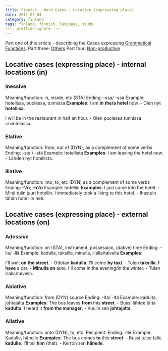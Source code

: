 ```yaml
---
title: Finnish - Word Cases - Locative (expressing place)
date: 2011-02-04
category: finland
tags: finland, finnish, language, study
<!-- prettier-ignore -->
---
```


Part one of this article - describing the Cases expressing
[Grammatical Functions](https://guldmyr.com/finnish-word-cases-grammatical-function "grammatical functions").
Part three: [Others](../finnish-word-cases-others "others") Part four:
[Non-productive](../finnish-word-cases-non-productive-cases "non-productive")

## Locative cases (expressing place) - internal locations (in)

### Inessive

Meaning/function: in, inside, etc (STA) Ending: -ssa/ -ssä Example: hotelissa,
puolessa, tunnissa **Examples**: I am **in the/a hotel** now. - Olen nyt
**hotellisa**.

I will be in the restaurant in half an hour. - Olen puolessa tunnissa
ravintolassa.

### Elative

Meaning/function: from, out of (DYN), as a complement of some verbs Ending: -sta
/ -stä Example: hotellista **Examples**: I am leaving the hotel now. - Lähden
nyt hotellista.

### Illative

Meaning/function: into, to, etc (DYN) as a complement of some verbs Ending:
-V**n**; -**h**V**n** Example: hotellin **Examples**: I just came into the
hotel. - Minä tulin juuri hotellin. I immediately took a liking to this hotel. -
Ihastuin tähän hotelliin heti.

## Locative cases (expressing place) - external locations (on)

### Adessive

Meaning/function: on (STA), instrument, possession, (dative) time Ending: -lla/
-llä Example: kadulla, taksilla, minulla, illalla/talvella **Examples**:

I'll wait **on the street**. - Odotan **kadulla**. I'll come **by taxi**. -
Tulen **taksilla**. **I have** a car. - **Minulla on** auto. I'll come in the
evening/in the winter. - Tulen illalla/talvella.

### Ablative

Meaning/function: from (DYN) source Ending: -lta/ -ltä Example: kadulta,
johtajalta **Examples**: The bus leaves **from** this **street**. - Bussi lähtee
tälta **kadulta**. I heard it **from the manager**. - Kuulin sen **johtajalta**.

### Allative

Meaning/function: onto (DYN), to, etc. Recipient. Ending: -lle Example: Kadulle,
hänelle **Examples**: The bus comes **to** this **street**. - Bussi tulee tälle
**kadulle**. I'll tell **him** (that). - Kerron sen **hänelle**.

